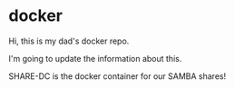 # docker

Hi, this is my dad's docker repo.

I'm going to update the information about this.

SHARE-DC is the docker container for our SAMBA shares!